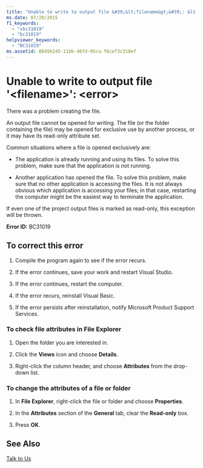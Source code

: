```yaml
---
title: "Unable to write to output file &#39;&lt;filename&gt;&#39;: &lt;error&gt;"
ms.date: 07/20/2015
f1_keywords: 
  - "vbc31019"
  - "bc31019"
helpviewer_keywords: 
  - "BC31019"
ms.assetid: 0845b245-11bb-46fd-95ca-f6cef3c318ef
---
```

# Unable to write to output file &#39;&lt;filename&gt;&#39;: &lt;error&gt;
There was a problem creating the file.  
  
 An output file cannot be opened for writing. The file (or the folder containing the file) may be opened for exclusive use by another process, or it may have its read-only attribute set.  
  
 Common situations where a file is opened exclusively are:  
  
-   The application is already running and using its files. To solve this problem, make sure that the application is not running.  
  
-   Another application has opened the file. To solve this problem, make sure that no other application is accessing the files. It is not always obvious which application is accessing your files; in that case, restarting the computer might be the easiest way to terminate the application.  
  
 If even one of the project output files is marked as read-only, this exception will be thrown.  
  
 **Error ID:** BC31019  
  
## To correct this error  
  
1.  Compile the program again to see if the error recurs.  
  
2.  If the error continues, save your work and restart Visual Studio.  
  
3.  If the error continues, restart the computer.  
  
4.  If the error recurs, reinstall Visual Basic.  
  
5.  If the error persists after reinstallation, notify Microsoft Product Support Services.  
  
### To check file attributes in File Explorer  
  
1.  Open the folder you are interested in.  
  
2.  Click the **Views** icon and choose **Details**.  
  
3.  Right-click the column header, and choose **Attributes** from the drop-down list.  
  
### To change the attributes of a file or folder  
  
1.  In **File Explorer**, right-click the file or folder and choose **Properties**.  
  
2.  In the **Attributes** section of the **General** tab, clear the **Read-only** box.  
  
3.  Press **OK**.  
  
## See Also  
 [Talk to Us](/visualstudio/ide/talk-to-us)
